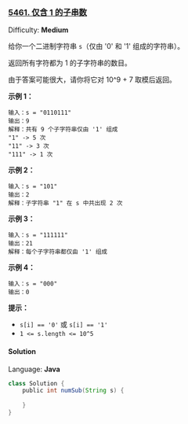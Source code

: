 ### [5461\. 仅含 1 的子串数](https://leetcode-cn.com/contest/weekly-contest-197/problems/number-of-substrings-with-only-1s/)

Difficulty: **Medium**

给你一个二进制字符串 `s`（仅由 '0' 和 '1' 组成的字符串）。

返回所有字符都为 1 的子字符串的数目。

由于答案可能很大，请你将它对 10^9 + 7 取模后返回。

**示例 1：**

```
输入：s = "0110111"
输出：9
解释：共有 9 个子字符串仅由 '1' 组成
"1" -> 5 次
"11" -> 3 次
"111" -> 1 次
```

**示例 2：**

```
输入：s = "101"
输出：2
解释：子字符串 "1" 在 s 中共出现 2 次
```

**示例 3：**

```
输入：s = "111111"
输出：21
解释：每个子字符串都仅由 '1' 组成
```

**示例 4：**

```
输入：s = "000"
输出：0
```

**提示：**

*   `s[i] == '0'` 或 `s[i] == '1'`
*   `1 <= s.length <= 10^5`

#### Solution

Language: **Java**

```java
class Solution {
    public int numSub(String s) {
​
    }
}
```